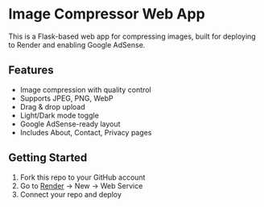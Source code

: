 # Image Compressor Web App

This is a Flask-based web app for compressing images, built for deploying to Render and enabling Google AdSense.

## Features
- Image compression with quality control
- Supports JPEG, PNG, WebP
- Drag & drop upload
- Light/Dark mode toggle
- Google AdSense-ready layout
- Includes About, Contact, Privacy pages

## Getting Started
1. Fork this repo to your GitHub account
2. Go to [Render](https://render.com) → New → Web Service
3. Connect your repo and deploy

